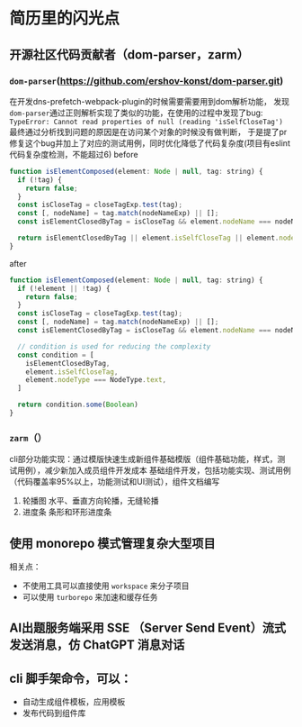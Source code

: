# 简历里的闪光点

## 开源社区代码贡献者（dom-parser，zarm）
### `dom-parser`(https://github.com/ershov-konst/dom-parser.git)
在开发dns-prefetch-webpack-plugin的时候需要需要用到dom解析功能，
发现`dom-parser`通过正则解析实现了类似的功能，在使用的过程中发现了bug:
`TypeError: Cannot read properties of null (reading 'isSelfCloseTag')`
最终通过分析找到问题的原因是在访问某个对象的时候没有做判断，
于是提了pr修复这个bug并加上了对应的测试用例，同时优化降低了代码复杂度(项目有eslint代码复杂度检测，不能超过6)
before
```js
function isElementComposed(element: Node | null, tag: string) {
  if (!tag) {
    return false;
  }
  const isCloseTag = closeTagExp.test(tag);
  const [, nodeName] = tag.match(nodeNameExp) || [];
  const isElementClosedByTag = isCloseTag && element.nodeName === nodeName;

  return isElementClosedByTag || element.isSelfCloseTag || element.nodeType === NodeType.text;
}
```
after
```js
function isElementComposed(element: Node | null, tag: string) {
  if (!element || !tag) {
    return false;
  }
  const isCloseTag = closeTagExp.test(tag);
  const [, nodeName] = tag.match(nodeNameExp) || [];
  const isElementClosedByTag = isCloseTag && element.nodeName === nodeName;

  // condition is used for reducing the complexity
  const condition = [
    isElementClosedByTag,
    element.isSelfCloseTag,
    element.nodeType === NodeType.text,
  ]

  return condition.some(Boolean)
}
```

### `zarm`（）
cli部分功能实现：通过模版快速生成新组件基础模版（组件基础功能，样式，测试用例），减少新加入成员组件开发成本
基础组件开发，包括功能实现、测试用例（代码覆盖率95%以上，功能测试和UI测试），组件文档编写
1. 轮播图
水平、垂直方向轮播，无缝轮播
1. 进度条
条形和环形进度条

## 使用 monorepo 模式管理复杂大型项目
相关点：
- 不使用工具可以直接使用 `workspace` 来分子项目
- 可以使用 `turborepo` 来加速和缓存任务

## AI出题服务端采用 SSE （Server Send Event）流式发送消息，仿 ChatGPT 消息对话

## cli 脚手架命令，可以：
- 自动生成组件模板，应用模板
- 发布代码到组件库
